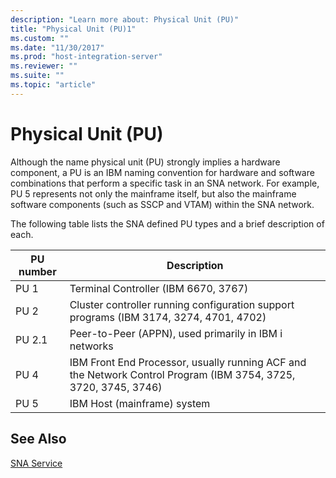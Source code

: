```yaml
---
description: "Learn more about: Physical Unit (PU)"
title: "Physical Unit (PU)1"
ms.custom: ""
ms.date: "11/30/2017"
ms.prod: "host-integration-server"
ms.reviewer: ""
ms.suite: ""
ms.topic: "article"
---
```

# Physical Unit (PU)
Although the name physical unit (PU) strongly implies a hardware component, a PU is an IBM naming convention for hardware and software combinations that perform a specific task in an SNA network. For example, PU 5 represents not only the mainframe itself, but also the mainframe software components (such as SSCP and VTAM) within the SNA network.  
  
 The following table lists the SNA defined PU types and a brief description of each.  
  
|PU number|Description|  
|---------------|-----------------|  
|PU 1|Terminal Controller (IBM 6670, 3767)|  
|PU 2|Cluster controller running configuration support programs (IBM 3174, 3274, 4701, 4702)|  
|PU 2.1|Peer-to-Peer (APPN), used primarily in IBM i networks|  
|PU 4|IBM Front End Processor, usually running ACF and the Network Control Program (IBM 3754, 3725, 3720, 3745, 3746)|  
|PU 5|IBM Host (mainframe) system|  
  
## See Also  
 [SNA Service](../core/sna-service2.md)

